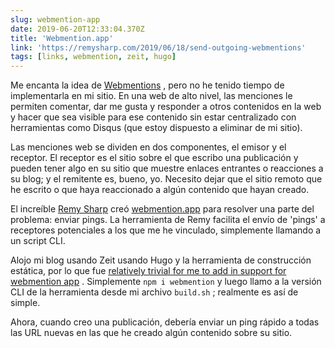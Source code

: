 ```yaml
---
slug: webmention-app
date: 2019-06-20T12:33:04.370Z
title: 'Webmention.app'
link: 'https://remysharp.com/2019/06/18/send-outgoing-webmentions'
tags: [links, webmention, zeit, hugo]
---
```

Me encanta la idea de [Webmentions](https://www.w3.org/TR/webmention/) , pero no he tenido tiempo de implementarla en mi sitio. En una web de alto nivel, las menciones le permiten comentar, dar me gusta y responder a otros contenidos en la web y hacer que sea visible para ese contenido sin estar centralizado con herramientas como Disqus (que estoy dispuesto a eliminar de mi sitio).

Las menciones web se dividen en dos componentes, el emisor y el receptor. El receptor es el sitio sobre el que escribo una publicación y pueden tener algo en su sitio que muestre enlaces entrantes o reacciones a su blog; y el remitente es, bueno, yo. Necesito dejar que el sitio remoto que he escrito o que haya reaccionado a algún contenido que hayan creado.

El increíble [Remy Sharp](https://remysharp.com) creó [webmention.app](https://webmention.app/) para resolver una parte del problema: enviar pings. La herramienta de Remy facilita el envío de &#39;pings&#39; a receptores potenciales a los que me he vinculado, simplemente llamando a un script CLI.

Alojo mi blog usando Zeit usando Hugo y la herramienta de construcción estática, por lo que fue [relatively trivial for me to add in support for webmention app](https://github.com/PaulKinlan/paul.kinlan.me/commit/541cf5db0b48b1eb75bedfa326406f887e57e1a9) . Simplemente `npm i webmention` y luego llamo a la versión CLI de la herramienta desde mi archivo `build.sh` ; realmente es así de simple.

Ahora, cuando creo una publicación, debería enviar un ping rápido a todas las URL nuevas en las que he creado algún contenido sobre su sitio.

